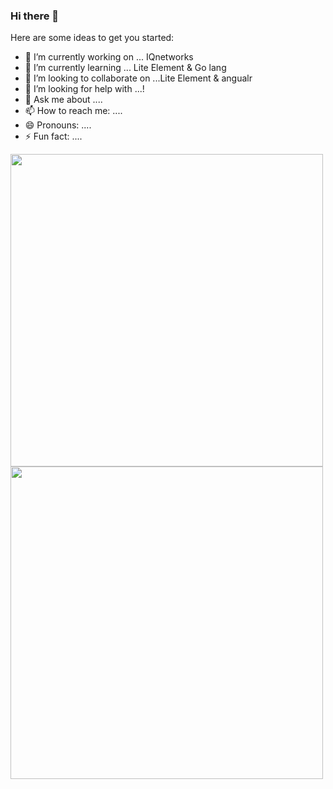 ### Hi there 👋


Here are some ideas to get you started:

- 🔭 I’m currently working on ... IQnetworks 
- 🌱 I’m currently learning ... Lite Element & Go lang
- 👯 I’m looking to collaborate on ...Lite Element & angualr
- 🤔 I’m looking for help with ...!
- 💬 Ask me about ....
- 📫 How to reach me: ....
- 😄 Pronouns: ....
- ⚡ Fun fact: ....
<img src="https://github-readme-stats.vercel.app/api?username=mirankm&&show_icons=true&title_color=40E0D0&icon_color=40E0D0&text_color=ffffff&bg_color=151515" width="500">
<img src="https://github-readme-stats.vercel.app/api/top-langs?username=binar1&&show_icons=true&title_color=40E0D0&icon_color=40E0D0&text_color=ffffff&bg_color=151515&layout=compact" width="500">

